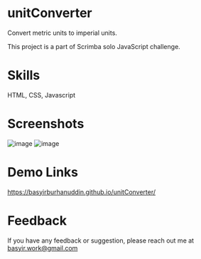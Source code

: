 # unitConverter
Convert metric units to imperial units.

This project is a part of Scrimba solo JavaScript challenge.

# Skills

HTML,
CSS,
Javascript

# Screenshots
![image](https://user-images.githubusercontent.com/48007705/177305053-706df81d-c768-4f4c-9647-b5ba16adaac1.png)
![image](https://user-images.githubusercontent.com/48007705/177305302-6c50b5bb-9332-4076-b981-24b94bc54d43.png)



# Demo Links 

https://basyirburhanuddin.github.io/unitConverter/

# Feedback

If you have any feedback or suggestion, please reach out me at basyir.work@gmail.com

